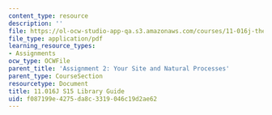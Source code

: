 ```yaml
---
content_type: resource
description: ''
file: https://ol-ocw-studio-app-qa.s3.amazonaws.com/courses/11-016j-the-once-and-future-city-spring-2015/f087199e4275da8c3319046c19d2ae62_MIT11_016JS15_Library.pdf
file_type: application/pdf
learning_resource_types:
- Assignments
ocw_type: OCWFile
parent_title: 'Assignment 2: Your Site and Natural Processes'
parent_type: CourseSection
resourcetype: Document
title: 11.016J S15 Library Guide
uid: f087199e-4275-da8c-3319-046c19d2ae62
---
```

